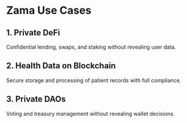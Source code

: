 # Zama Use Cases

## 1. Private DeFi
Confidential lending, swaps, and staking without revealing user data.

## 2. Health Data on Blockchain
Secure storage and processing of patient records with full compliance.

## 3. Private DAOs
Voting and treasury management without revealing wallet decisions.
